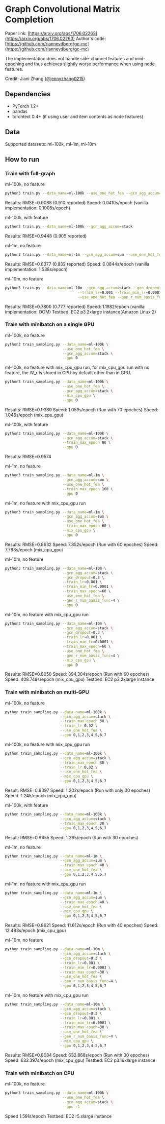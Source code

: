 # Graph Convolutional Matrix Completion

Paper link: [https://arxiv.org/abs/1706.02263](https://arxiv.org/abs/1706.02263)
Author's code: [https://github.com/riannevdberg/gc-mc](https://github.com/riannevdberg/gc-mc)

The implementation does not handle side-channel features and mini-epoching and thus achieves
slightly worse performance when using node features.

Credit: Jiani Zhang ([@jennyzhang0215](https://github.com/jennyzhang0215))

## Dependencies
* PyTorch 1.2+
* pandas
* torchtext 0.4+ (if using user and item contents as node features)

## Data

Supported datasets: ml-100k, ml-1m, ml-10m

## How to run
### Train with full-graph
ml-100k, no feature
```bash
python3 train.py --data_name=ml-100k --use_one_hot_fea --gcn_agg_accum=stack
```
Results: RMSE=0.9088 (0.910 reported)
Speed: 0.0410s/epoch (vanilla implementation: 0.1008s/epoch)

ml-100k, with feature
```bash
python3 train.py --data_name=ml-100k --gcn_agg_accum=stack
```
Results: RMSE=0.9448 (0.905 reported)

ml-1m, no feature
```bash
python3 train.py --data_name=ml-1m --gcn_agg_accum=sum --use_one_hot_fea
```
Results: RMSE=0.8377 (0.832 reported)
Speed: 0.0844s/epoch (vanilla implementation: 1.538s/epoch)

ml-10m, no feature
```bash
python3 train.py --data_name=ml-10m --gcn_agg_accum=stack --gcn_dropout=0.3 \
                                 --train_lr=0.001 --train_min_lr=0.0001 --train_max_iter=15000 \
                                 --use_one_hot_fea --gen_r_num_basis_func=4
```
Results: RMSE=0.7800 (0.777 reported)
Speed: 1.1982/epoch (vanilla implementation: OOM)
Testbed: EC2 p3.2xlarge instance(Amazon Linux 2)

### Train with minibatch on a single GPU
ml-100k, no feature
```bash
python3 train_sampling.py --data_name=ml-100k \
                          --use_one_hot_fea \
                          --gcn_agg_accum=stack \
                          --gpu 0

```
ml-100k, no feature with mix_cpu_gpu run, for mix_cpu_gpu run with no feature, the W_r is stored in CPU by default other than in GPU.
```bash
python3 train_sampling.py --data_name=ml-100k \
                          --use_one_hot_fea \
                          --gcn_agg_accum=stack \
                          --mix_cpu_gpu \
                          --gpu 0 
```
Results: RMSE=0.9380
Speed: 1.059s/epoch (Run with 70 epoches)
Speed: 1.046s/epoch (mix_cpu_gpu)

ml-100k, with feature
```bash
python3 train_sampling.py --data_name=ml-100k \
                          --gcn_agg_accum=stack \
                          --train_max_epoch 90 \
                          --gpu 0
```
Results: RMSE=0.9574

ml-1m, no feature
```bash
python3 train_sampling.py --data_name=ml-1m \
                          --gcn_agg_accum=sum \
                          --use_one_hot_fea \
                          --train_max_epoch 160 \
                          --gpu 0
```
ml-1m, no feature with mix_cpu_gpu run
```bash
python3 train_sampling.py --data_name=ml-1m \
                          --gcn_agg_accum=sum \
                          --use_one_hot_fea \
                          --train_max_epoch 60 \
                          --mix_cpu_gpu \
                          --gpu 0
```
Results: RMSE=0.8632
Speed: 7.852s/epoch (Run with 60 epoches)
Speed: 7.788s/epoch (mix_cpu_gpu)

ml-10m, no feature
```bash
python3 train_sampling.py --data_name=ml-10m \
                          --gcn_agg_accum=stack \
                          --gcn_dropout=0.3 \
                          --train_lr=0.001 \
                          --train_min_lr=0.0001 \
                          --train_max_epoch=60 \
                          --use_one_hot_fea \
                          --gen_r_num_basis_func=4 \
                          --gpu 0
```
ml-10m, no feature with mix_cpu_gpu run
```bash
python3 train_sampling.py --data_name=ml-10m \
                          --gcn_agg_accum=stack \
                          --gcn_dropout=0.3 \
                          --train_lr=0.001 \
                          --train_min_lr=0.0001 \
                          --train_max_epoch=60 \
                          --use_one_hot_fea \
                          --gen_r_num_basis_func=4 \
                          --mix_cpu_gpu \
                          --gpu 0
```
Results: RMSE=0.8050
Speed: 394.304s/epoch (Run with 60 epoches)
Speed: 408.749s/epoch (mix_cpu_gpu)
Testbed: EC2 p3.2xlarge instance

### Train with minibatch on multi-GPU
ml-100k, no feature
```bash
python train_sampling.py --data_name=ml-100k \
                         --gcn_agg_accum=stack \
                         --train_max_epoch 30 \
                         --train_lr 0.02 \
                         --use_one_hot_fea \
                         --gpu 0,1,2,3,4,5,6,7
```
ml-100k, no feature with mix_cpu_gpu run
```bash
python train_sampling.py --data_name=ml-100k \
                         --gcn_agg_accum=stack \
                         --train_max_epoch 30 \
                         --train_lr 0.02 \
                         --use_one_hot_fea \
                         --mix_cpu_gpu \
                         --gpu 0,1,2,3,4,5,6,7
```
Result: RMSE=0.9397
Speed: 1.202s/epoch (Run with only 30 epoches) 
Speed: 1.245/epoch (mix_cpu_gpu)

ml-100k, with feature
```bash
python train_sampling.py --data_name=ml-100k \
                         --gcn_agg_accum=stack \
                         --train_max_epoch 30 \
                         --gpu 0,1,2,3,4,5,6,7
```
Result: RMSE=0.9655
Speed:  1.265/epoch (Run with 30 epoches)

ml-1m, no feature
```bash
python train_sampling.py --data_name=ml-1m \
                         --gcn_agg_accum=sum \
                         --train_max_epoch 40 \
                         --use_one_hot_fea \
                         --gpu 0,1,2,3,4,5,6,7
```
ml-1m, no feature with mix_cpu_gpu run
```bash
python train_sampling.py --data_name=ml-1m \
                         --gcn_agg_accum=sum \
                         --train_max_epoch 40 \
                         --use_one_hot_fea \
                         --mix_cpu_gpu \
                         --gpu 0,1,2,3,4,5,6,7
```
Results: RMSE=0.8621
Speed: 11.612s/epoch (Run with 40 epoches)
Speed: 12.483s/epoch (mix_cpu_gpu)

ml-10m, no feature
```bash
python train_sampling.py --data_name=ml-10m \
                         --gcn_agg_accum=stack \
                         --gcn_dropout=0.3 \
                         --train_lr=0.001 \
                         --train_min_lr=0.0001 \
                         --train_max_epoch=30 \
                         --use_one_hot_fea \
                         --gen_r_num_basis_func=4 \
                         --gpu 0,1,2,3,4,5,6,7
```
ml-10m, no feature with mix_cpu_gpu run
```bash
python train_sampling.py --data_name=ml-10m \
                         --gcn_agg_accum=stack \
                         --gcn_dropout=0.3 \
                         --train_lr=0.001 \
                         --train_min_lr=0.0001 \
                         --train_max_epoch=30 \
                         --use_one_hot_fea \
                         --gen_r_num_basis_func=4 \
                         --mix_cpu_gpu \
                         --gpu 0,1,2,3,4,5,6,7
```
Results: RMSE=0.8084
Speed: 632.868s/epoch (Run with 30 epoches)
Speed: 633.397s/epoch (mix_cpu_gpu)
Testbed: EC2 p3.16xlarge instance

### Train with minibatch on CPU
ml-100k, no feature
```bash
python3 train_sampling.py --data_name=ml-100k \
                          --use_one_hot_fea \
                          --gcn_agg_accum=stack \
                          --gpu -1
```
Speed 1.591s/epoch
Testbed: EC2 r5.xlarge instance
